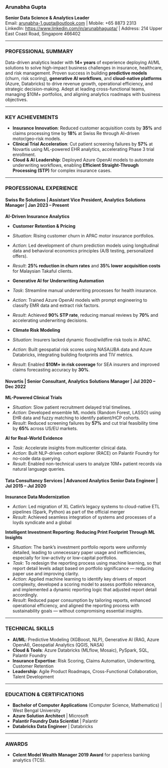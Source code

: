 ### **Arunabha Gupta**  
**Senior Data Science & Analytics Leader**  
Email: arunabha-1.gupta@outlook.com | Mobile: +65 8873 2313  
LinkedIn: https://www.linkedin.com/in/arunabhagupta/ | Address: 214 Upper East Coast Road, Singapore 466402  

---

### **PROFESSIONAL SUMMARY**  
Data-driven analytics leader with **14+ years** of experience deploying AI/ML solutions to solve high-impact business challenges in insurance, healthcare, and risk management. Proven success in building **predictive models** (churn, risk scoring), **generative AI workflows**, and **cloud-native platforms** (Azure, Databricks) to drive revenue growth, operational efficiency, and strategic decision-making. Adept at leading cross-functional teams, managing $10M+ portfolios, and aligning analytics roadmaps with business objectives.  

---

### **KEY ACHIEVEMENTS**  
- **Insurance Innovation**: Reduced customer acquisition costs by **35%** and claims processing time by **18%** at Swiss Re through AI-driven motor/geo-risk models.  
- **Clinical Trial Acceleration**: Cut patient screening failures by **57%** at Novartis using ML-powered EHR analytics, accelerating Phase 3 trial enrollment.  
- **Cloud & AI Leadership**: Deployed Azure OpenAI models to automate underwriting workflows, enabling **Efficient Straight-Through Processing (STP)** for complex insurance cases.  

---

### **PROFESSIONAL EXPERIENCE**  
#### **Swiss Re Solutions** | **Assistant Vice President, Analytics Solutions Manager** | Jan 2023 – Present  
**AI-Driven Insurance Analytics**  
- **Customer Retention & Pricing**  
- *Situation*: Rising customer churn in APAC motor insurance portfolios.  
- *Action*: Led development of churn prediction models using longitudinal data and behavioral economics principles (A/B testing, personalized offers).  
- *Result*: **25% reduction in churn rates** and **35% lower acquisition costs** for Malaysian Takaful clients.  

- **Generative AI for Underwriting Automation**  
- *Task*: Streamline manual underwriting processes for health insurance.  
- *Action*: Trained Azure OpenAI models with prompt engineering to classify EMR data and extract risk factors.  
- *Result*: Achieved **90% STP rate**, reducing manual reviews by **70%** and accelerating underwriting decisions.  

- **Climate Risk Modeling**  
- *Situation*: Insurers lacked dynamic flood/wildfire risk tools in APAC.  
- *Action*: Built geospatial risk scores using NASA/JBA data and Azure Databricks, integrating building footprints and TIV metrics.  
- *Result*: Enabled **$10M+ in risk coverage** for SEA insurers and improved claims forecasting accuracy by **30%**.  

#### **Novartis** | **Senior Consultant, Analytics Solutions Manager** | Jul 2020 – Dec 2022  
**ML-Powered Clinical Trials**  
- *Situation*: Slow patient recruitment delayed trial timelines.  
- *Action*: Developed ensemble ML models (Random Forest, LASSO) using EHR data and fuzzy matching to identify patient/HCP cohorts.  
- *Result*: Reduced screening failures by **57%** and cut trial feasibility time by **65%** across US/EU markets.  

**AI for Real-World Evidence**  
- *Task*: Accelerate insights from multicenter clinical data.  
- *Action*: Built NLP-driven cohort explorer (RACE) on Palantir Foundry for no-code data querying.  
- *Result*: Enabled non-technical users to analyze 10M+ patient records via natural language queries.  

#### **Tata Consultancy Services** | **Advanced Analytics Senior Data Engineer** | Jul 2015 – Jul 2020  
**Insurance Data Modernization**  
- *Action*: Led migration of XL Catlin’s legacy systems to cloud-native ETL pipelines (Spark, Python) as part of the official merger
- *Result*: Achieved seamless integration of systems and processes of a loyds syndicate and a global

**Intelligent Investment Reporting: Reducing Print Footprint Through ML Insights**  
- *Situation*: The bank’s investment portfolio reports were uniformly detailed, leading to unnecessary paper usage and inefficiencies, especially for low-activity or low-capital portfolios.
- *Task*: To redesign the reporting process using machine learning, so that report detail levels adapt based on portfolio significance — reducing paper use and improving clarity.
- *Action*: Applied machine learning to identify key drivers of report complexity, developed a scoring model to assess portfolio relevance, and implemented a dynamic reporting logic that adjusted report detail accordingly.
- *Result*: Reduced paper consumption by tailoring reports, enhanced operational efficiency, and aligned the reporting process with sustainability goals — without compromising essential insights.
---

### **TECHNICAL SKILLS**  
- **AI/ML**: Predictive Modeling (XGBoost, NLP), Generative AI (RAG, Azure OpenAI), Geospatial Analytics (QGIS, NASA)  
- **Cloud & Tools**: Azure Databricks (MLflow, Mosaic), PySpark, SQL, Palantir Foundry  
- **Insurance Expertise**: Risk Scoring, Claims Automation, Underwriting, Customer Retention  
- **Leadership**: Agile Product Roadmaps, Cross-Functional Collaboration, Talent Development  

---

### **EDUCATION & CERTIFICATIONS**  
- **Bachelor of Computer Applications** (Computer Science, Mathematics) | West Bengal University  
- **Azure Solution Architect** | Microsoft  
- **Palantir Foundry Data Scientist** | Palantir  
- **Databricks Data Engineer** | Databricks  

---

### **AWARDS**  
- **Celent Model Wealth Manager 2019 Award** for paperless banking analytics (TCS). 
